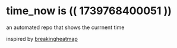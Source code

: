 # time_now is (( 1739768400051 ))

an automated repo that shows the currnent time

inspired by [breakingheatmap](https://github.com/breakingheatmap/breakingheatmap)